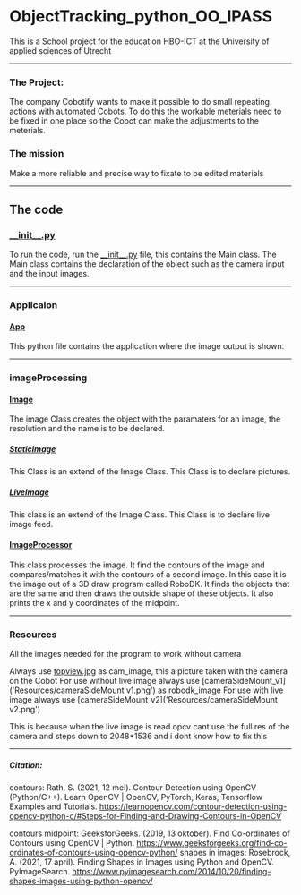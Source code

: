 # ObjectTracking_python_OO_IPASS
This is a School project for the education HBO-ICT at the University of applied sciences of Utrecht

---

### The Project:
The company Cobotify wants to make it possible to do small repeating actions with automated Cobots.
To do this the workable meterials need to be fixed in one place so the Cobot can make the adjustments to the meterials.

### The mission
Make a more reliable and precise way to fixate to be edited materials

---

## The code

### [\_\_init\_\_.py](src/__init__.py)
To run the code, run the [\_\_init\_\_.py](src/__init__.py) file, this contains the Main class.
The Main class contains the declaration of the object such as the camera input and the input images.

---

### Applicaion
#### [App](src/Application/App.py)
This python file contains the application where the image output is shown.

---

### imageProcessing
#### [Image](src/imageProcessing/Image.py)
The image Class creates the object with the paramaters for an image, the resolution and the name is to be declared.
##### [StaticImage](src/imageProcessing/StaticImage.py)
This Class is an extend of the Image Class. This Class is to declare pictures.
##### [LiveImage](src/imageProcessing/LiveImage.py)
This class is an extend of the Image Class. This Class is to declare live image feed.

#### [ImageProcessor](src/imageProcessing/ImageProcessor.py)
This class processes the image. It find the contours of the image and compares/matches it with the contours of a second image. 
In this case it is the image out of a 3D draw program called RoboDK. 
It finds the objects that are the same and then draws the outside shape of these objects. 
It also prints the x and y coordinates of the midpoint.

---

### Resources
All the images needed for the program to work without camera

Always use [topview.jpg](src/Resources/topview.jpg) as cam_image, this a picture taken with the camera on the Cobot
For use without live image always use [cameraSideMount\_v1]('Resources/cameraSideMount v1.png') as robodk_image
For use with live image always use [cameraSideMount\_v2]('Resources/cameraSideMount v2.png')

This is because when the live image is read opcv cant use the full res of the camera and steps down to 2048*1536 and i dont know how to fix this


---
##### Citation:
contours:
Rath, S. (2021, 12 mei). Contour Detection using OpenCV (Python/C++). Learn OpenCV | OpenCV, PyTorch, Keras, Tensorflow Examples and Tutorials. https://learnopencv.com/contour-detection-using-opencv-python-c/#Steps-for-Finding-and-Drawing-Contours-in-OpenCV

contours midpoint:
GeeksforGeeks. (2019, 13 oktober). Find Co-ordinates of Contours using OpenCV | Python. https://www.geeksforgeeks.org/find-co-ordinates-of-contours-using-opencv-python/
shapes in images: 
Rosebrock, A. (2021, 17 april). Finding Shapes in Images using Python and OpenCV. PyImageSearch. https://www.pyimagesearch.com/2014/10/20/finding-shapes-images-using-python-opencv/


